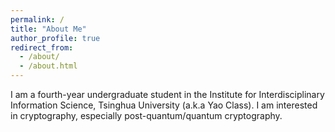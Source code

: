 ```yaml
---
permalink: /
title: "About Me"
author_profile: true
redirect_from: 
  - /about/
  - /about.html
---
```


I am a fourth-year undergraduate student in the Institute for Interdisciplinary Information Science, Tsinghua University (a.k.a Yao Class). I am interested in cryptography, especially post-quantum/quantum cryptography. 
